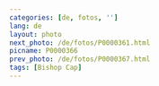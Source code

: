 ```yaml
---
categories: [de, fotos, '']
lang: de
layout: photo
next_photo: /de/fotos/P0000361.html
picname: P0000366
prev_photo: /de/fotos/P0000367.html
tags: [Bishop Cap]
---
```

